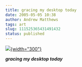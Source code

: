 ```yaml
---
title: gracing my desktop today
date: 2005-05-05 10:38
author: Andrew Matthews
tags: art
slug: 111525365431491432
status: published
---
```


[![](http://tn3-1.deviantart.com/300W/fs5.deviantart.com/i/2005/124/4/b/DiGiTAL_iSLANDS_OF_DREAMS_by_DiGiTALMAGiC.jpg){width="300"}](http://www.deviantart.com/view/17957401/)

***gracing my desktop today***
